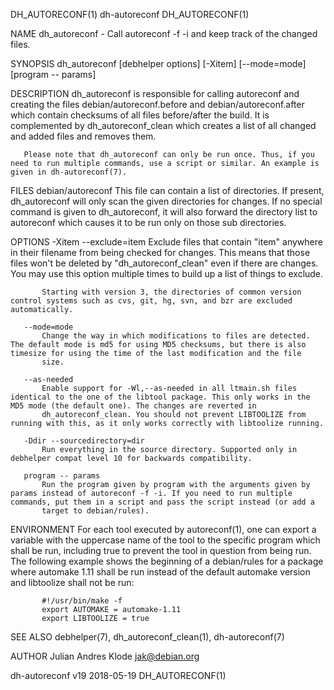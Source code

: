 DH_AUTORECONF(1)                                                                                dh-autoreconf                                                                                DH_AUTORECONF(1)

NAME
       dh_autoreconf - Call autoreconf -f -i and keep track of the changed files.

SYNOPSIS
       dh_autoreconf [debhelper options] [-Xitem] [--mode=mode] [program -- params]

DESCRIPTION
       dh_autoreconf is responsible for calling autoreconf and creating the files debian/autoreconf.before and debian/autoreconf.after which contain checksums of all files before/after the build. It is
       complemented by dh_autoreconf_clean which creates a list of all changed and added files and removes them.

       Please note that dh_autoreconf can only be run once. Thus, if you need to run multiple commands, use a script or similar. An example is given in dh-autoreconf(7).

FILES
       debian/autoreconf
           This file can contain a list of directories. If present, dh_autoreconf will only scan the given directories for changes. If no special command is given to dh_autoreconf, it will also forward the
           directory list to autoreconf which causes it to be run only on those sub directories.

OPTIONS
       -Xitem --exclude=item
           Exclude files that contain "item" anywhere in their filename from being checked for changes. This means that those files won't be deleted by "dh_autoreconf_clean" even if there are changes. You
           may use this option multiple times to build up a list of things to exclude.

           Starting with version 3, the directories of common version control systems such as cvs, git, hg, svn, and bzr are excluded automatically.

       --mode=mode
           Change the way in which modifications to files are detected. The default mode is md5 for using MD5 checksums, but there is also timesize for using the time of the last modification and the file
           size.

       --as-needed
           Enable support for -Wl,--as-needed in all ltmain.sh files identical to the one of the libtool package. This only works in the MD5 mode (the default one). The changes are reverted in
           dh_autoreconf_clean. You should not prevent LIBTOOLIZE from running with this, as it only works correctly with libtoolize running.

       -Ddir --sourcedirectory=dir
           Run everything in the source directory. Supported only in debhelper compat level 10 for backwards compatibility.

       program -- params
           Run the program given by program with the arguments given by params instead of autoreconf -f -i. If you need to run multiple commands, put them in a script and pass the script instead (or add a
           target to debian/rules).

ENVIRONMENT
       For each tool executed by autoreconf(1), one can export a variable with the uppercase name of the tool to the specific program which shall be run, including true to prevent the tool in question from
       being run. The following example shows the beginning of a debian/rules for a package where automake 1.11 shall be run instead of the default automake version and libtoolize shall not be run:

           #!/usr/bin/make -f
           export AUTOMAKE = automake-1.11
           export LIBTOOLIZE = true

SEE ALSO
       debhelper(7), dh_autoreconf_clean(1), dh-autoreconf(7)

AUTHOR
       Julian Andres Klode <jak@debian.org>

dh-autoreconf v19                                                                                 2018-05-19                                                                                 DH_AUTORECONF(1)
